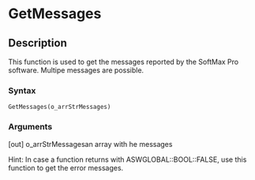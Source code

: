 # GetMessages

## Description

This function is used to get the messages reported by the SoftMax Pro software. Multipe messages are possible.

### Syntax

```
GetMessages(o_arrStrMessages)
```

### Arguments

\[out] o\_arrStrMessagesan array with he messages

Hint: In case a function returns with ASWGLOBAL::BOOL::FALSE, use this function to get the error messages.
